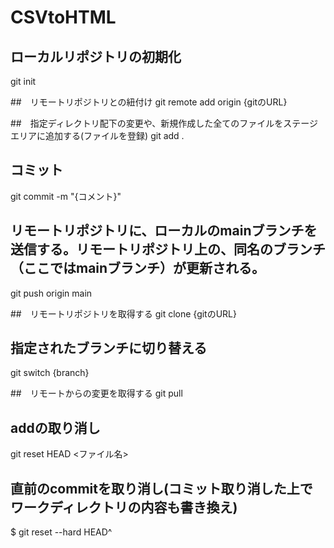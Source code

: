 # CSVtoHTML

## ローカルリポジトリの初期化
git init

##　リモートリポジトリとの紐付け
git remote add origin {gitのURL}

##　指定ディレクトリ配下の変更や、新規作成した全てのファイルをステージエリアに追加する(ファイルを登録)
git add .

## コミット
git commit -m "{コメント}"

## リモートリポジトリに、ローカルのmainブランチを送信する。リモートリポジトリ上の、同名のブランチ（ここではmainブランチ）が更新される。
git push origin main

##　リモートリポジトリを取得する
git clone {gitのURL}

## 指定されたブランチに切り替える
git switch {branch}

##　リモートからの変更を取得する
git pull

## addの取り消し
git reset HEAD <ファイル名>

## 直前のcommitを取り消し(コミット取り消した上でワークディレクトリの内容も書き換え)
$ git reset --hard HEAD^
